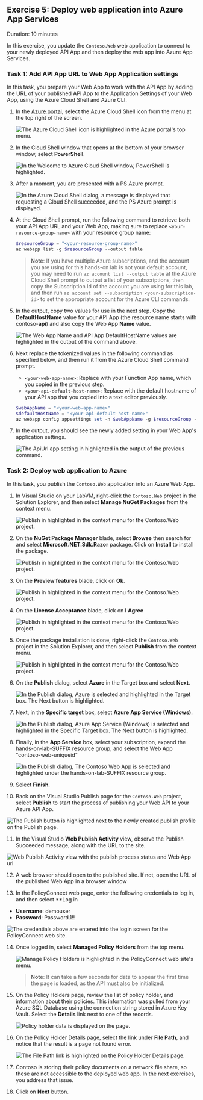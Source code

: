 ## Exercise 5: Deploy web application into Azure App Services

Duration: 10 minutes

In this exercise, you update the `Contoso.Web` web application to connect to your newly deployed API App and then deploy the web app into Azure App Services.

### Task 1: Add API App URL to Web App Application settings

In this task, you prepare your Web App to work with the API App by adding the URL of your published API App to the Application Settings of your Web App, using the Azure Cloud Shell and Azure CLI.

1. In the [Azure portal](https://portal.azure.com), select the Azure Cloud Shell icon from the menu at the top right of the screen.

   ![The Azure Cloud Shell icon is highlighted in the Azure portal's top menu.](media/cloud-shell-icon.png "Azure Cloud Shell")

2. In the Cloud Shell window that opens at the bottom of your browser window, select **PowerShell**.

   ![In the Welcome to Azure Cloud Shell window, PowerShell is highlighted.](media/cloud-shell-select-powershell.png "Azure Cloud Shell")

3. After a moment, you are presented with a PS Azure prompt.

   ![In the Azure Cloud Shell dialog, a message is displayed that requesting a Cloud Shell succeeded, and the PS Azure prompt is displayed.](https://github.com/CloudLabs-MCW/MCW-App-modernization/blob/fix/Hands-on%20lab/local/cloud-shell-ps-azure-prompt.png?raw=true "Azure Cloud Shell")

4. At the Cloud Shell prompt, run the following command to retrieve both your API App URL and your Web App, making sure to replace `<your-resource-group-name>` with your resource group name:

   ```powershell
   $resourceGroup = "<your-resource-group-name>"
   az webapp list -g $resourceGroup --output table
   ```

   > **Note**: If you have multiple Azure subscriptions, and the account you are using for this hands-on lab is not your default account, you may need to run `az account list --output table` at the Azure Cloud Shell prompt to output a list of your subscriptions, then copy the Subscription Id of the account you are using for this lab, and then run `az account set --subscription <your-subscription-id>` to set the appropriate account for the Azure CLI commands.

5. In the output, copy two values for use in the next step. Copy the **DefaultHostName** value for your API App (the resource name starts with contoso-**api**) and also copy the Web App **Name** value.

   ![The Web App Name and API App DefaultHostName values are highlighted in the output of the command above.](https://github.com/CloudLabs-MCW/MCW-App-modernization/blob/fix/Hands-on%20lab/media/local/webapp7.png?raw=true "Azure Cloud Shell")

6. Next replace the tokenized values in the following command as specified below, and then run it from the Azure Cloud Shell command prompt.

   - `<your-web-app-name>`: Replace with your Function App name, which you copied in the previous step.
   - `<your-api-default-host-name>`: Replace with the default hostname of your API app that you copied into a text editor previously.

   ```powershell
   $webAppName = "<your-web-app-name>"
   $defaultHostName = "<your-api-default-host-name>"
   az webapp config appsettings set -n $webAppName -g $resourceGroup --settings "ApiUrl=https://$defaultHostName"
   ```

7. In the output, you should see the newly added setting in your Web App's application settings.

   ![The ApiUrl app setting in highlighted in the output of the previous command.](https://github.com/CloudLabs-MCW/MCW-App-modernization/blob/fix/Hands-on%20lab/media/local/webapp8.png?raw=true "Azure Cloud Shell")

### Task 2: Deploy web application to Azure

In this task, you publish the `Contoso.Web` application into an Azure Web App.
1. In Visual Studio on your LabVM, right-click the `Contoso.Web` project in the Solution Explorer, and then select **Manage NuGet Packages** from the context menu.

   ![Publish in highlighted in the context menu for the Contoso.Web project.](https://github.com/CloudLabs-MCW/MCW-App-modernization/blob/fix/Hands-on%20lab/media/local/nuget1.png?raw=true "Publish")

2. On the **NuGet Package Manager** blade, select **Browse** then search for and select **Microsoft.NET.Sdk.Razor** package. Click on **Install** to install the package.

    ![Publish in highlighted in the context menu for the Contoso.Web project.](https://github.com/CloudLabs-MCW/MCW-App-modernization/blob/fix/Hands-on%20lab/media/local/nuget2.png?raw=true "Publish")

3. On the **Preview features** blade, click on **Ok**.

    ![Publish in highlighted in the context menu for the Contoso.Web project.](https://github.com/CloudLabs-MCW/MCW-App-modernization/blob/fix/Hands-on%20lab/media/local/nuget3.png?raw=true "Publish")

4. On the **License Acceptance** blade, click on **I Agree**

    ![Publish in highlighted in the context menu for the Contoso.Web project.](https://github.com/CloudLabs-MCW/MCW-App-modernization/blob/fix/Hands-on%20lab/media/local/nuget4.png?raw=true "Publish")

5. Once the package installation is done,  right-click the `Contoso.Web` project in the Solution Explorer, and then select **Publish** from the context menu.

   ![Publish in highlighted in the context menu for the Contoso.Web project.](media/vs-web-publish.png "Publish")

2. On the **Publish** dialog, select **Azure** in the Target box and select **Next**.

   ![In the Publish dialog, Azure is selected and highlighted in the Target box. The Next button is highlighted.](media/vs-publish-to-azure.png "Publish Web App to Azure")

3. Next, in the **Specific target** box, select **Azure App Service (Windows)**.

   ![In the Publish dialog, Azure App Service (Windows) is selected and highlighted in the Specific Target box. The Next button is highlighted.](media/vs-publish-specific-target.png "Publish Web App to Azure")

4. Finally, in the **App Service** box, select your subscription, expand the hands-on-lab-SUFFIX resource group, and select the Web App "contoso-web-uniqueid"

   ![In the Publish dialog, The Contoso Web App is selected and highlighted under the hands-on-lab-SUFFIX resource group.](https://github.com/CloudLabs-MCW/MCW-App-modernization/blob/fix/Hands-on%20lab/media/local/webapp4.png?raw=true "Publish Web App to Azure")

5. Select **Finish**.

10. Back on the Visual Studio Publish page for the `Contoso.Web` project, select **Publish** to start the process of publishing your Web API to your Azure API App.

   ![The Publish button is highlighted next to the newly created publish profile on the Publish page.](https://github.com/CloudLabs-MCW/MCW-App-modernization/blob/fix/Hands-on%20lab/media/local/webapp6.png?raw=true "Publish")

11. In the Visual Studio **Web Publish Activity** view, observe the Publish Succeeded message, along with the URL to the site.

   ![Web Publish Activity view with the publish process status and Web App url](https://github.com/CloudLabs-MCW/MCW-App-modernization/blob/fix/Hands-on%20lab/media/local/webapp5.png?raw=true "Web Publish Activity")

12. A web browser should open to the published site. If not, open the URL of the published Web App in a browser window

13. In the PolicyConnect web page, enter the following credentials to log in, and then select **Log in

   - **Username**: demouser
   - **Password**: Password.1!!

   ![The credentials above are entered into the login screen for the PolicyConnect web site.](media/web-app-login.png "PolicyConnect")

14. Once logged in, select **Managed Policy Holders** from the top menu.

    ![Manage Policy Holders is highlighted in the PolicyConnect web site's menu.](media/web-app-managed-policy-holders.png "PolicyConnect")

    > **Note**: It can take a few seconds for data to appear the first time the page is loaded, as the API must also be initialized.

15. On the Policy Holders page, review the list of policy holder, and information about their policies. This information was pulled from your Azure SQL Database using the connection string stored in Azure Key Vault. Select the **Details** link next to one of the records.

    ![Policy holder data is displayed on the page.](media/web-app-policy-holders-data.png "PolicyConnect")

16. On the Policy Holder Details page, select the link under **File Path**, and notice that the result is a page not found error.

    ![The File Path link is highlighted on the Policy Holder Details page.](media/web-app-policy-holder-details.png "PolicyConnect")

17. Contoso is storing their policy documents on a network file share, so these are not accessible to the deployed web app. In the next exercises, you address that issue.
18. Click on **Next** button.

